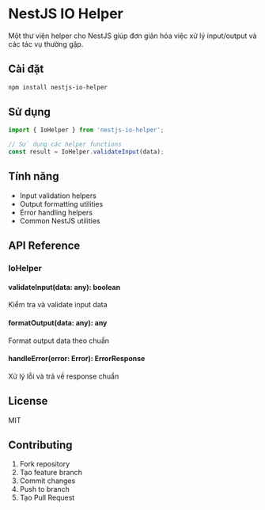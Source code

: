 # NestJS IO Helper

Một thư viện helper cho NestJS giúp đơn giản hóa việc xử lý input/output và các tác vụ thường gặp.

## Cài đặt

```bash
npm install nestjs-io-helper
```

## Sử dụng

```typescript
import { IoHelper } from 'nestjs-io-helper';

// Sử dụng các helper functions
const result = IoHelper.validateInput(data);
```

## Tính năng

- Input validation helpers
- Output formatting utilities
- Error handling helpers
- Common NestJS utilities

## API Reference

### IoHelper

#### validateInput(data: any): boolean
Kiểm tra và validate input data

#### formatOutput(data: any): any
Format output data theo chuẩn

#### handleError(error: Error): ErrorResponse
Xử lý lỗi và trả về response chuẩn

## License

MIT

## Contributing

1. Fork repository
2. Tạo feature branch
3. Commit changes
4. Push to branch
5. Tạo Pull Request 
